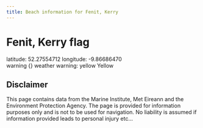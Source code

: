 ```yaml
---
title: Beach information for Fenit, Kerry
---
```

# Fenit, Kerry <span class="material-icons blue-flag">flag</span>

<div class="location-info">latitude: 52.27554712 longitude: -9.86686470</div>
<div class="met-eireann-warnings"><span class="material-icons {}-warning">warning</span>&nbsp;{} weather warning: yellow Yellow&nbsp;</div>
<div></div>

## Disclaimer

This page contains data from the Marine Institute, 
Met Eireann and the Environment Protection Agency. The page is provided for
information purposes only and is not to be used for navigation. No liability 
is assumed if information provided leads to personal injury etc...